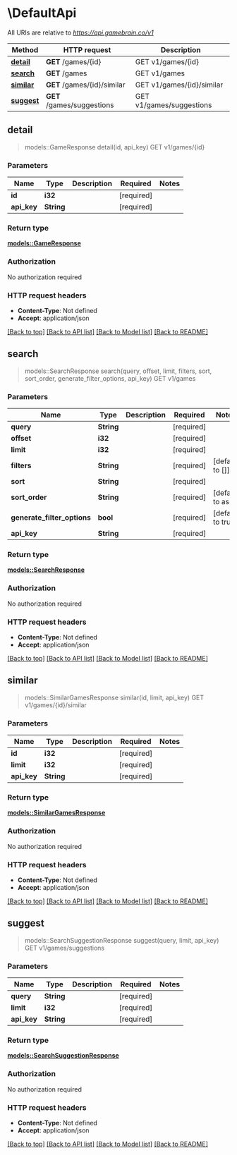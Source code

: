 # \DefaultApi

All URIs are relative to *https://api.gamebrain.co/v1*

Method | HTTP request | Description
------------- | ------------- | -------------
[**detail**](DefaultApi.md#detail) | **GET** /games/{id} | GET v1/games/{id}
[**search**](DefaultApi.md#search) | **GET** /games | GET v1/games
[**similar**](DefaultApi.md#similar) | **GET** /games/{id}/similar | GET v1/games/{id}/similar
[**suggest**](DefaultApi.md#suggest) | **GET** /games/suggestions | GET v1/games/suggestions



## detail

> models::GameResponse detail(id, api_key)
GET v1/games/{id}

### Parameters


Name | Type | Description  | Required | Notes
------------- | ------------- | ------------- | ------------- | -------------
**id** | **i32** |  | [required] |
**api_key** | **String** |  | [required] |

### Return type

[**models::GameResponse**](GameResponse.md)

### Authorization

No authorization required

### HTTP request headers

- **Content-Type**: Not defined
- **Accept**: application/json

[[Back to top]](#) [[Back to API list]](../README.md#documentation-for-api-endpoints) [[Back to Model list]](../README.md#documentation-for-models) [[Back to README]](../README.md)


## search

> models::SearchResponse search(query, offset, limit, filters, sort, sort_order, generate_filter_options, api_key)
GET v1/games

### Parameters


Name | Type | Description  | Required | Notes
------------- | ------------- | ------------- | ------------- | -------------
**query** | **String** |  | [required] |
**offset** | **i32** |  | [required] |
**limit** | **i32** |  | [required] |
**filters** | **String** |  | [required] |[default to []]
**sort** | **String** |  | [required] |
**sort_order** | **String** |  | [required] |[default to asc]
**generate_filter_options** | **bool** |  | [required] |[default to true]
**api_key** | **String** |  | [required] |

### Return type

[**models::SearchResponse**](SearchResponse.md)

### Authorization

No authorization required

### HTTP request headers

- **Content-Type**: Not defined
- **Accept**: application/json

[[Back to top]](#) [[Back to API list]](../README.md#documentation-for-api-endpoints) [[Back to Model list]](../README.md#documentation-for-models) [[Back to README]](../README.md)


## similar

> models::SimilarGamesResponse similar(id, limit, api_key)
GET v1/games/{id}/similar

### Parameters


Name | Type | Description  | Required | Notes
------------- | ------------- | ------------- | ------------- | -------------
**id** | **i32** |  | [required] |
**limit** | **i32** |  | [required] |
**api_key** | **String** |  | [required] |

### Return type

[**models::SimilarGamesResponse**](SimilarGamesResponse.md)

### Authorization

No authorization required

### HTTP request headers

- **Content-Type**: Not defined
- **Accept**: application/json

[[Back to top]](#) [[Back to API list]](../README.md#documentation-for-api-endpoints) [[Back to Model list]](../README.md#documentation-for-models) [[Back to README]](../README.md)


## suggest

> models::SearchSuggestionResponse suggest(query, limit, api_key)
GET v1/games/suggestions

### Parameters


Name | Type | Description  | Required | Notes
------------- | ------------- | ------------- | ------------- | -------------
**query** | **String** |  | [required] |
**limit** | **i32** |  | [required] |
**api_key** | **String** |  | [required] |

### Return type

[**models::SearchSuggestionResponse**](SearchSuggestionResponse.md)

### Authorization

No authorization required

### HTTP request headers

- **Content-Type**: Not defined
- **Accept**: application/json

[[Back to top]](#) [[Back to API list]](../README.md#documentation-for-api-endpoints) [[Back to Model list]](../README.md#documentation-for-models) [[Back to README]](../README.md)

